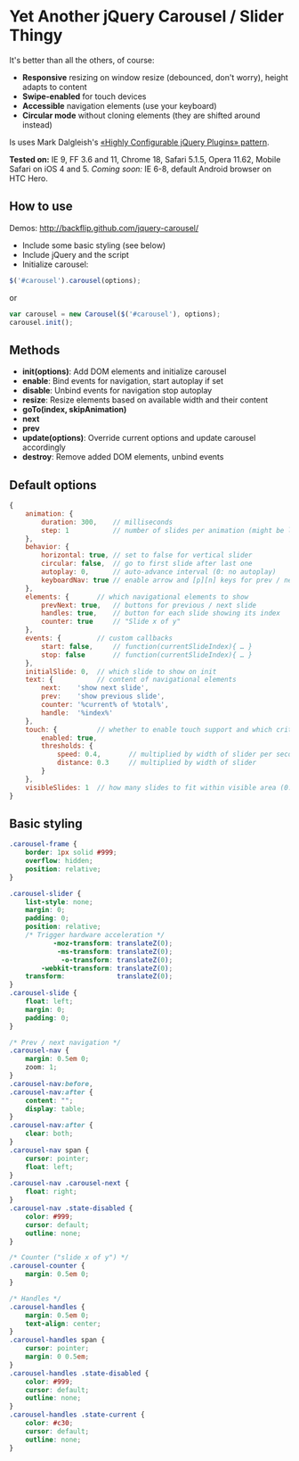 # Yet Another jQuery Carousel / Slider Thingy

It's better than all the others, of course:

* **Responsive** resizing on window resize (debounced, don't worry), height adapts to content
* **Swipe-enabled** for touch devices
* **Accessible** navigation elements (use your keyboard)
* **Circular mode** without cloning elements (they are shifted around instead)

Is uses Mark Dalgleish's [«Highly Configurable jQuery Plugins» pattern](http://markdalgleish.com/2011/05/creating-highly-configurable-jquery-plugins/).

**Tested on:** IE 9, FF 3.6 and 11, Chrome 18, Safari 5.1.5, Opera 11.62, Mobile Safari on iOS 4 and 5.
*Coming soon:* IE 6-8, default Android browser on HTC Hero.

## How to use

Demos: http://backflip.github.com/jquery-carousel/

* Include some basic styling (see below)
* Include jQuery and the script
* Initialize carousel:
 
```js
$('#carousel').carousel(options);
``` 

or 

```js
var carousel = new Carousel($('#carousel'), options);
carousel.init();
```

## Methods

* **init(options)**: Add DOM elements and initialize carousel
* **enable**: Bind events for navigation, start autoplay if set
* **disable**: Unbind events for navigation stop autoplay
* **resize**: Resize elements based on available width and their content
* **goTo(index, skipAnimation)**
* **next**
* **prev**
* **update(options)**: Override current options and update carousel accordingly
* **destroy**: Remove added DOM elements, unbind events

## Default options

```js
{
	animation: {
		duration: 300,    // milliseconds
		step: 1           // number of slides per animation (might be lower than number of visible slides)
	},
	behavior: {
		horizontal: true, // set to false for vertical slider
		circular: false,  // go to first slide after last one
		autoplay: 0,      // auto-advance interval (0: no autoplay)
		keyboardNav: true // enable arrow and [p][n] keys for prev / next actions
	},
	elements: {       // which navigational elements to show
		prevNext: true,   // buttons for previous / next slide
		handles: true,    // button for each slide showing its index
		counter: true     // "Slide x of y"
	},
	events: {         // custom callbacks
		start: false,     // function(currentSlideIndex){ … }
		stop: false       // function(currentSlideIndex){ … }
	},
	initialSlide: 0,  // which slide to show on init
	text: {           // content of navigational elements
		next:    'show next slide',
		prev:    'show previous slide',
		counter: '%current% of %total%',
		handle:  '%index%'
	},
	touch: {          // whether to enable touch support and which criteria to use for swipe movement
		enabled: true,
		thresholds: {
			speed: 0.4,       // multiplied by width of slider per second
			distance: 0.3     // multiplied by width of slider
		}
	},
	visibleSlides: 1  // how many slides to fit within visible area (0: calculate based on initial width)
}
```

## Basic styling

```css
.carousel-frame {
	border: 1px solid #999;
	overflow: hidden;
	position: relative;
}

.carousel-slider {
	list-style: none;
	margin: 0;
	padding: 0;
	position: relative;
	/* Trigger hardware acceleration */
		   -moz-transform: translateZ(0);
		    -ms-transform: translateZ(0);
		     -o-transform: translateZ(0);
		-webkit-transform: translateZ(0);
	transform:             translateZ(0);
}
.carousel-slide {
	float: left;
	margin: 0;
	padding: 0;
}

/* Prev / next navigation */
.carousel-nav {
	margin: 0.5em 0;
	zoom: 1;
}
.carousel-nav:before,
.carousel-nav:after {
	content: "";
	display: table;
}
.carousel-nav:after {
	clear: both;
}
.carousel-nav span {
	cursor: pointer;
	float: left;
}
.carousel-nav .carousel-next {
	float: right;
}
.carousel-nav .state-disabled {
	color: #999;
	cursor: default;
	outline: none;
}

/* Counter ("slide x of y") */
.carousel-counter {
	margin: 0.5em 0;
}

/* Handles */
.carousel-handles {
	margin: 0.5em 0;
	text-align: center;
}
.carousel-handles span {
	cursor: pointer;
	margin: 0 0.5em;
}
.carousel-handles .state-disabled {
	color: #999;
	cursor: default;
	outline: none;
}
.carousel-handles .state-current {
	color: #c30;
	cursor: default;
	outline: none;
}
```